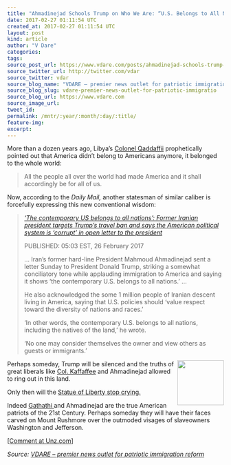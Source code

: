```yaml
---
title: "Ahmadinejad Schools Trump on Who We Are: “U.S. Belongs to All Nations … No One May Consider Themselves the Owner and View Others as Guests or Immigrants.”"
date: 2017-02-27 01:11:54 UTC
created_at: 2017-02-27 01:11:54 UTC
layout: post
kind: article
author: "V Dare"
categories: 
tags: 
source_post_url: https://www.vdare.com/posts/ahmadinejad-schools-trump-on-who-we-are-u-s-belongs-to-all-nations-no-one-may-consider-themselves-the-owner-and-view-others-as-guests-or-immigrants
source_twitter_url: http://twitter.com/vdar
source_twitter: vdar
source_blog_name: "VDARE – premier news outlet for patriotic immigration reform"
source_blog_slug: vdare-premier-news-outlet-for-patriotic-immigratio
source_blog_url: https://www.vdare.com
source_image_url: 
tweet_id:
permalink: /mntr/:year/:month/:day/:title/
feature-img: 
excerpt:
---
```

<div class="pf-content"><p>More than a dozen years ago, Libya’s <a title="http://www.unz.com/isteve/a-man-before-his-time/" href="http://www.unz.com/isteve/a-man-before-his-time/">Colonel Qaddaffii</a> prophetically pointed out that America didn’t belong to Americans anymore, it belonged to the whole world:</p>
<blockquote><p><a id="xlink_1_2" class="xlink" title="Anchor Link to This Paragraph" href="http://www.unz.com/isteve/ahmadinejad-schools-trump-on-zeroth-amendment-no-one-may-consider-themselves-the-owner-and-view-others-as-guests-or-immigrants/#xlink_1_2" name="xlink_1_2"></a> All the people all over the world had made America and it shall accordingly be for all of us.</p></blockquote>
<p><a id="xlink_1_3" class="xlink" title="Anchor Link to This Paragraph" href="http://www.unz.com/isteve/ahmadinejad-schools-trump-on-zeroth-amendment-no-one-may-consider-themselves-the-owner-and-view-others-as-guests-or-immigrants/#xlink_1_3" name="xlink_1_3"></a>Now, according to the <em>Daily Mail,</em> another statesman of similar caliber is forcefully expressing this new conventional wisdom:</p>
<blockquote><p><a id="xlink_1_4" class="xlink" title="Anchor Link to This Paragraph" href="http://www.unz.com/isteve/ahmadinejad-schools-trump-on-zeroth-amendment-no-one-may-consider-themselves-the-owner-and-view-others-as-guests-or-immigrants/#xlink_1_4" name="xlink_1_4"></a> <em><a title="http://www.dailymail.co.uk/news/article-4260956/Letter-writing-former-Iran-president-pens-dispatch-Trump.html#ixzz4Zq80GJwb" href="http://www.dailymail.co.uk/news/article-4260956/Letter-writing-former-Iran-president-pens-dispatch-Trump.html#ixzz4Zq80GJwb">‘The contemporary US belongs to all nations’: Former Iranian president targets Trump’s travel ban and says the American political system is ‘corrupt’ in open letter to the president</a></em></p>
<p><a id="xlink_1_5" class="xlink" title="Anchor Link to This Paragraph" href="http://www.unz.com/isteve/ahmadinejad-schools-trump-on-zeroth-amendment-no-one-may-consider-themselves-the-owner-and-view-others-as-guests-or-immigrants/#xlink_1_5" name="xlink_1_5"></a>PUBLISHED: 05:03 EST, 26 February 2017</p>
<p><a id="xlink_1_6" class="xlink" title="Anchor Link to This Paragraph" href="http://www.unz.com/isteve/ahmadinejad-schools-trump-on-zeroth-amendment-no-one-may-consider-themselves-the-owner-and-view-others-as-guests-or-immigrants/#xlink_1_6" name="xlink_1_6"></a>… Iran’s former hard-line President Mahmoud Ahmadinejad sent a letter Sunday to President Donald Trump, striking a somewhat conciliatory tone while applauding immigration to America and saying it shows ‘the contemporary U.S. belongs to all nations.’ …</p>
<p><a id="xlink_1_7" class="xlink" title="Anchor Link to This Paragraph" href="http://www.unz.com/isteve/ahmadinejad-schools-trump-on-zeroth-amendment-no-one-may-consider-themselves-the-owner-and-view-others-as-guests-or-immigrants/#xlink_1_7" name="xlink_1_7"></a>He also acknowledged the some 1 million people of Iranian descent living in America, saying that U.S. policies should ‘value respect toward the diversity of nations and races.’</p><div id="57966237cc52c74a5e1363c4" class="vdb_player vdb_57966237cc52c74a5e1363c456bcd17ce4b018167fea5539">    </div>
<p><a id="xlink_1_8" class="xlink" title="Anchor Link to This Paragraph" href="http://www.unz.com/isteve/ahmadinejad-schools-trump-on-zeroth-amendment-no-one-may-consider-themselves-the-owner-and-view-others-as-guests-or-immigrants/#xlink_1_8" name="xlink_1_8"></a>‘In other words, the contemporary U.S. belongs to all nations, including the natives of the land,’ he wrote.</p>
<p><a id="xlink_1_9" class="xlink" title="Anchor Link to This Paragraph" href="http://www.unz.com/isteve/ahmadinejad-schools-trump-on-zeroth-amendment-no-one-may-consider-themselves-the-owner-and-view-others-as-guests-or-immigrants/#xlink_1_9" name="xlink_1_9"></a>‘No one may consider themselves the owner and view others as guests or immigrants.’</p></blockquote>
<p><a id="xlink_1_10" class="xlink" title="Anchor Link to This Paragraph" href="http://www.unz.com/isteve/ahmadinejad-schools-trump-on-zeroth-amendment-no-one-may-consider-themselves-the-owner-and-view-others-as-guests-or-immigrants/#xlink_1_10" name="xlink_1_10"></a><a title="http://www.schaumburgroofingcompany.com/wp-content/uploads/2014/04/Liberty-Roofing-Siding-Inc.-10-years-of-service.jpg" href="http://www.schaumburgroofingcompany.com/wp-content/uploads/2014/04/Liberty-Roofing-Siding-Inc.-10-years-of-service.jpg"><img class="alignright" src="http://www.schaumburgroofingcompany.com/wp-content/uploads/2014/04/Liberty-Roofing-Siding-Inc.-10-years-of-service.jpg" alt="" width="108" height="104" align="right"></a> Perhaps someday, Trump will be silenced and the truths of great liberals like <a href="http://www.vdare.com/posts/whoever-picked-qadhdhafi-give-your-head-a-shake-1">Col. Kaffaffee</a> and Ahmadinejad allowed to ring out in this land.</p>
<p><a id="xlink_1_11" class="xlink" title="Anchor Link to This Paragraph" href="http://www.unz.com/isteve/ahmadinejad-schools-trump-on-zeroth-amendment-no-one-may-consider-themselves-the-owner-and-view-others-as-guests-or-immigrants/#xlink_1_11" name="xlink_1_11"></a>Only then will the <a href="http://www.vdare.com/posts/nicholas-kristof-statue-of-liberty-must-be-crying-with-shame">Statue of Liberty stop crying.</a></p>
<p><a id="xlink_1_12" class="xlink" title="Anchor Link to This Paragraph" href="http://www.unz.com/isteve/ahmadinejad-schools-trump-on-zeroth-amendment-no-one-may-consider-themselves-the-owner-and-view-others-as-guests-or-immigrants/#xlink_1_12" name="xlink_1_12"></a>Indeed <a href="http://languagelog.ldc.upenn.edu/nll/?p=2989">Gathathi </a>and Ahmadinejad are the true American patriots of the 21st Century. Perhaps someday they will have their faces carved on Mount Rushmore over the outmoded visages of slaveowners Washington and Jefferson.</p>
<p>[<a href="http://www.unz.com/isteve/ahmadinejad-schools-trump-on-zeroth-amendment-no-one-may-consider-themselves-the-owner-and-view-others-as-guests-or-immigrants/">Comment at Unz.com</a>]</p>
</div><div class="">
    <i>Source: <a href="https://www.vdare.com">VDARE – premier news outlet for patriotic immigration reform</a></i>
</div>
